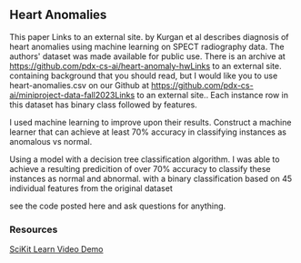 ## Heart Anomalies

This paper Links to an external site. by Kurgan et al describes diagnosis of heart anomalies using machine learning on SPECT radiography data. The authors' dataset was made available for public use. There is an archive at https://github.com/pdx-cs-ai/heart-anomaly-hwLinks to an external site. containing background that you should read, but I would like you to use heart-anomalies.csv on our Github at https://github.com/pdx-cs-ai/miniproject-data-fall2023Links to an external site.. Each instance row in this dataset has binary class followed by features.

I used machine learning to improve upon their results. Construct a machine learner that can achieve at least 70% accuracy in classifying instances as anomalous vs normal.

Using a model with a decision tree classification algorithm. I was able to achieve a resulting predicition of over 70% accuracy to classify these instances as normal and abnormal. with a binary classification based on 45 individual features from the original dataset

see the code posted here and ask questions for anything.

### Resources

[SciKit Learn Video Demo](https://www.youtube.com/watch?v=YkYpGhsCx4c)
